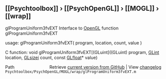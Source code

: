 ## [[Psychtoolbox]] &#8250; [[PsychOpenGL]] &#8250; [[MOGL]] &#8250; [[wrap]]

glProgramUniform3fvEXT  Interface to [OpenGL](OpenGL) function glProgramUniform3fvEXT  
  
usage:  glProgramUniform3fvEXT( program, location, count, value )  
  
C function:  void glProgramUniform3fvEXT[(GLuint]((GLuint) program, [GLint](GLint) location, [GLsizei](GLsizei) count, const [GLfloat](GLfloat)\* value)  




<div class="code_header" style="text-align:right;">
  <span style="float:left;">Path&nbsp;&nbsp;</span> <span class="counter">Retrieve <a href=
  "https://raw.github.com/Psychtoolbox-3/Psychtoolbox-3/beta/Psychtoolbox/PsychOpenGL/MOGL/wrap/glProgramUniform3fvEXT.m">current version from GitHub</a> | View <a href=
  "https://github.com/Psychtoolbox-3/Psychtoolbox-3/commits/beta/Psychtoolbox/PsychOpenGL/MOGL/wrap/glProgramUniform3fvEXT.m">changelog</a></span>
</div>
<div class="code">
  <code>Psychtoolbox/PsychOpenGL/MOGL/wrap/glProgramUniform3fvEXT.m</code>
</div>

